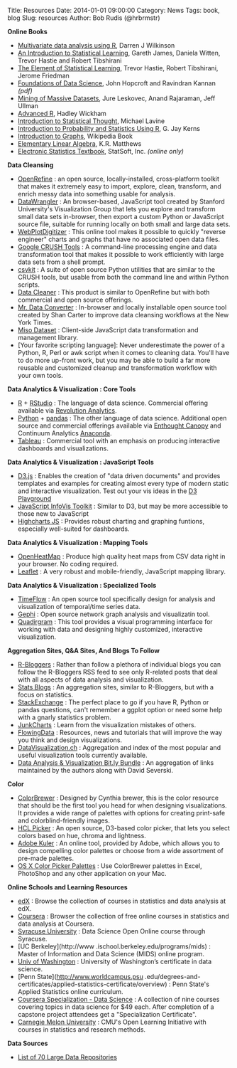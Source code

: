 Title: Resources
Date: 2014-01-01 09:00:00
Category: News
Tags: book, blog
Slug: resources
Author: Bob Rudis (@hrbrmstr)


**Online Books**

- [Multivariate data analysis using R](https://www.staff.ncl.ac.uk/d.j.wilkinson/teaching/mas8381/notes14.pdf), Darren J Wilkinson
- [An Introduction to Statistical Learning](http://www-bcf.usc.edu/~gareth/ISL/), Gareth James, Daniela Witten, Trevor Hastie and Robert Tibshirani
- [The Element of Statistical Learning](http://statweb.stanford.edu/~tibs/ElemStatLearn/), Trevor Hastie, Robert Tibshirani, Jerome Friedman 
- [Foundations of Data Science](http://research.microsoft.com/en-US/people/kannan/book-no-solutions-aug-21-2014.pdf), John Hopcroft and Ravindran Kannan _(pdf)_
- [Mining of Massive Datasets](http://www.mmds.org/#ver21), Jure Leskovec, Anand Rajaraman, Jeff Ullman
- [Advanced R](http://adv-r.had.co.nz/), Hadley Wickham
- [Introduction to Statistical Thought](http://people.math.umass.edu/~lavine/Book/book.html), Michael Lavine
- [Introduction to Probability and Statistics Using R](http://www.lulu.com/items/volume_68/8123000/8123594/3/print/IPSUR.pdf), G. Jay Kerns
- [Introduction to Graphs](http://en.wikipedia.org/wiki/Book:Introduction_to_Graphs), Wikipedia Book
- [Elementary Linear Algebra](http://www.numbertheory.org/book/), K.R. Matthews
- [Electronic Statistics Textbook](http://www.statsoft.com/Textbook), StatSoft, Inc. _(online only)_

**Data Cleansing**

- [OpenRefine](http://openrefine.org/) : an open source, locally-installed, cross-platform toolkit that makes it extremely easy to import, explore, clean, transform, and enrich messy data into something usable for analysis.
- [DataWrangler](http://vis.stanford.edu/wrangler/) : An browser-based, JavaScript tool created by Stanford University's Visualization Group that lets you explore and transform small data sets in-browser, then export a custom Python or JavaScript source file, suitable for running locally on both small and large data sets.
- [WebPlotDigitizer](http://arohatgi.info/WebPlotDigitizer/app/) : This online tool makes it possible to quickly "reverse engineer" charts and graphs that have no associated open data files. 
- [Google CRUSH Tools](https://code.google.com/p/crush-tools/) : A command-line processing engine and data transformation tool that makes it possible to work efficiently with large data sets from a shell prompt.
- [csvkit](https://github.com/onyxfish/csvkit) : A suite of open source Python utilities that are similar to the CRUSH tools, but usable from both the command line and within Python scripts.
- [Data Cleaner](http://datacleaner.org/) : This product is similar to OpenRefine but with both commercial and open source offerings.
- [Mr. Data Converter](http://shancarter.github.io/mr-data-converter/) : In-browser and locally installable open source tool created by Shan Carter to improve data cleansing workflows at the New York Times.
- [Miso Dataset](http://misoproject.com/dataset/) : Client-side JavaScript data transformation and management library.
- [Your favorite scripting language]: Never underestimate the power of a Python, R, Perl or awk script when it comes to cleaning data. You'll have to do more up-front work, but you may be able to build a far more reusable and customized cleanup and transformation workflow with your own tools.

**Data Analytics & Visualization : Core Tools**

- [R](http://www.r-project.org/) + [RStudio](http://www.rstudio.com/) : The language of data science. Commercial offering available via [Revolution Analytics](http://www.revolutionanalytics.com/).
- [Python](http://www.python.org/) + [pandas](http://pandas.pydata.org/) : The other language of data science. Additional open source and commercial offerings available via [Enthought Canopy](https://www.enthought.com/products/canopy/) and Continuum Analytics [Anaconda](http://docs.continuum.io/anaconda/install.html).
- [Tableau](http://www.tableausoftware.com/) : Commercial tool with an emphasis on producing interactive dashboards and visualizations.

**Data Analytics & Visualization : JavaScript Tools**

- [D3.js](http://d3js.org/) : Enables the creation of "data driven documents" and provides templates and examples for creating almost every type of modern static and interactive visualization. Test out your vis ideas in the [D3 Playground](http://phrogz.net/js/d3-playground/#BlankDefault)
- [JavaScript InfoVis Toolkit](http://philogb.github.io/jit/) : Similar to D3, but may be more accessible to those new to JavaScript
- [Highcharts JS](http://www.highcharts.com/) : Provides robust charting and graphing funtions, especially well-suited for dashboards.

**Data Analytics & Visualization : Mapping Tools**

- [OpenHeatMap](http://www.openheatmap.com/) : Produce high quality heat maps from CSV data right in your browser. No coding required.
- [Leaflet](http://leafletjs.com/) : A very robust and mobile-friendly, JavaScript mapping library.

**Data Analytics & Visualization : Specialized Tools**

- [TimeFlow](https://github.com/FlowingMedia/TimeFlow/wiki) : An open source tool specifically design for analysis and visualization of temporal/time series data.
- [Gephi](https://gephi.org/) : Open source network graph analysis and visualizatin tool.
- [Quadirgram](http://www.quadrigram.com/) : This tool provides a visual programming interface for working with data and designing highly customized, interactive visualization.

**Aggregation Sites, Q&A Sites, And Blogs To Follow**

- [R-Bloggers](http://www.r-bloggers.com/) : Rather than follow a plethora of individual blogs you can follow the R-Bloggers RSS feed to see only R-related posts that deal with all aspects of data analysis and visualization.
- [Stats Blogs](http://www.statsblogs.com/) : An aggregation sites, similar to R-Bloggers, but with a focus on statistics.
- [StackExchange](http://stackexchange.com/) : The perfect place to go if you have R, Python or pandas questions, can't remember a ggplot option or need some help with a gnarly statistics problem.
- [JunkCharts](http://junkcharts.typepad.com/) : Learn from the visualization mistakes of others.	
- [FlowingData](http://flowingdata.com/) : Resources, news and tutorials that will improve the way you think and design visualizations. 
- [DataVisualization.ch](http://selection.datavisualization.ch/) : Aggregation and index of the most popular and useful visualization tools currently available. 
- [Data Analysis &amp; Visualization Bit.ly Bundle](http://bitly.com/bundles/hrbrmstr/1) : An aggregation of links maintained by the authors along with David Severski. 

**Color**

- [ColorBrewer](http://colorbrewer2.org/) : Designed by Cynthia brewer, this is the color resource that should be the first tool you head for when designing visualizations. It provides a wide range of palettes with options for creating print-safe and colorblind-friendly images.
- [HCL Picker](http://tristen.ca/hcl-picker/) : An open source, D3-based color picker, that lets you select colors based on hue, chroma and lightness.
- [Adobe Kuler](https://kuler.adobe.com/) : An online tool, provided by Adobe, which allows you to design compelling color palettes or choose from a wide assortment of pre-made palettes.
- [OS X Color Picker Palettes](https://github.com/sathomas/colors) : Use ColorBrewer palettes in Excel, PhotoShop and any other application on your Mac. 

**Online Schools and Learning Resources**

- [edX](https://www.edx.org/course-list/allschools/statistics-data-analysis/allcourses) : Browse the collection of courses in statistics and data analysis at edX.
- [Coursera](https://www.coursera.org/courses?cats=stats) : Browser the collection of free online courses in statistics and data analysis at Coursera.
- [Syracuse University](http://ischool.syr.edu/future/cas/introtodatasciencemooc.aspx) : Data Science Open Online course through Syracuse.
- [UC Berkeley](http://www .ischool.berkeley.edu/programs/mids) : Master of Information and Data Science (MIDS) online program.
- [Univ of Washington](http://www.pce.uw.edu/certificates/data-science.html) : University of Washington’s certificate in data science.
- [Penn State](http://www.worldcampus.psu .edu/degrees-and-certificates/applied-statistics-certificate/overview) : Penn State's Applied Statistics online curriculum.
- [Coursera Specialization - Data Science](https://www.coursera.org/specialization/jhudatascience/1) : A collection of nine courses covering topics in data science for $49 each.  After completion of a capstone project attendees get a "Specialization Certificate".
- [Carnegie Melon University](http://oli.cmu.edu/learn-with-oli/see-our-free-open-courses/) : CMU's Open Learning Initiative with courses in statistics and research methods.

**Data Sources**
- [List of 70 Large Data Repositories](http://www.bigdata-madesimple.com/70-websites-to-get-large-data-repositories-for-free/)
